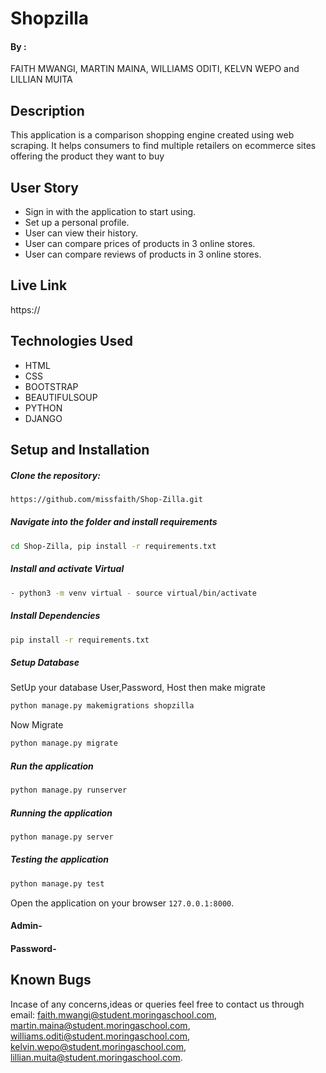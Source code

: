 # Shopzilla

#### By :
FAITH MWANGI,
MARTIN MAINA,
WILLIAMS ODITI,
KELVN WEPO and
LILLIAN MUITA

## Description
This application is a comparison shopping engine created using web scraping. It helps consumers to find multiple retailers on ecommerce sites offering the product they want to buy

## User Story 
* Sign in with the application to start using.
* Set up a personal profile.
* User can view their history.
* User can compare prices of products in 3 online stores.
* User can compare reviews of products in 3 online stores.


##  Live Link 
https://

## Technologies Used

- HTML 
- CSS 
- BOOTSTRAP
- BEAUTIFULSOUP
- PYTHON
- DJANGO



## Setup and Installation 
##### Clone the repository: 
 ```bash
https://github.com/missfaith/Shop-Zilla.git
```
##### Navigate into the folder and install requirements 
 ```bash
cd Shop-Zilla, pip install -r requirements.txt
```
##### Install and activate Virtual 
 ```bash
- python3 -m venv virtual - source virtual/bin/activate
```
##### Install Dependencies 
 ```bash
 pip install -r requirements.txt
```
##### Setup Database 
  SetUp your database User,Password, Host then make migrate
 ```bash
python manage.py makemigrations shopzilla
 ```
 Now Migrate
 ```bash
 python manage.py migrate
```
##### Run the application 
 ```bash
 python manage.py runserver
```
##### Running the application 
 ```bash
 python manage.py server
```
##### Testing the application 
 ```bash
 python manage.py test
```
Open the application on your browser `127.0.0.1:8000`.

####  Admin- 

#### Password-



## Known Bugs

Incase of any concerns,ideas or queries feel free to contact us through email:
faith.mwangi@student.moringaschool.com,
martin.maina@student.moringaschool.com, 
williams.oditi@student.moringaschool.com,
kelvin.wepo@student.moringaschool.com,
lillian.muita@student.moringaschool.com.



